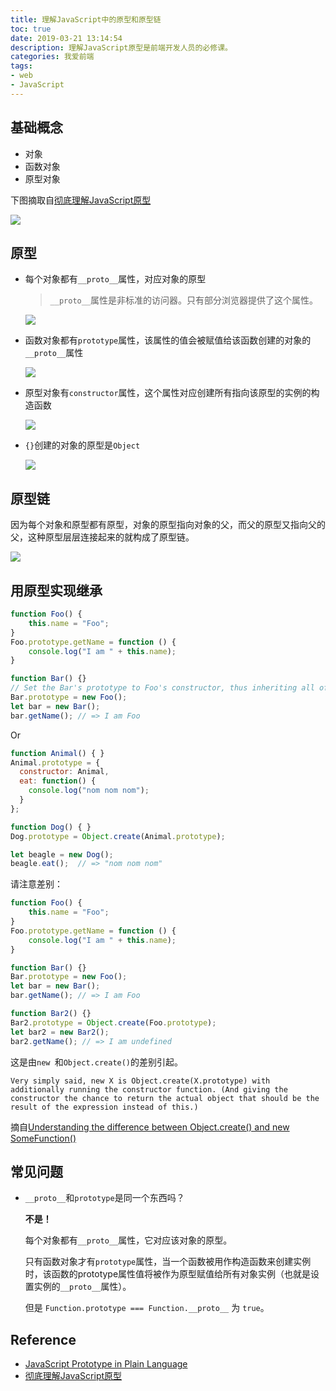```yaml
---
title: 理解JavaScript中的原型和原型链
toc: true
date: 2019-03-21 13:14:54
description: 理解JavaScript原型是前端开发人员的必修课。
categories: 我爱前端
tags: 
- web
- JavaScript
---
```

## 基础概念

- 对象
- 函数对象
- 原型对象

下图摘取自[彻底理解JavaScript原型](https://www.cnblogs.com/wilber2013/p/4924309.html)

![](/images/js-prototype-4.png)

 

## 原型

- 每个对象都有`__proto__`属性，对应对象的原型

	> `__proto__`属性是非标准的访问器。只有部分浏览器提供了这个属性。
	
	![](/images/js-prototype-2.png) 
	
- 函数对象都有`prototype`属性，该属性的值会被赋值给该函数创建的对象的`__proto__`属性

  ![](/images/js-prototype-5.png) 

- 原型对象有`constructor`属性，这个属性对应创建所有指向该原型的实例的构造函数

  ![](/images/js-prototype-3.png)  

- `{}`创建的对象的原型是`Object`

  ![](/images/js-prototype-6.png) 

## 原型链

因为每个对象和原型都有原型，对象的原型指向对象的父，而父的原型又指向父的父，这种原型层层连接起来的就构成了原型链。

![](/images/js-prototype-7.png) 

## 用原型实现继承

```js
function Foo() { 
    this.name = "Foo"; 
}
Foo.prototype.getName = function () { 
    console.log("I am " + this.name); 
}

function Bar() {}
// Set the Bar's prototype to Foo's constructor, thus inheriting all of Foo.prototype methods and properties.
Bar.prototype = new Foo();
let bar = new Bar(); 
bar.getName(); // => I am Foo
```

Or

```js
function Animal() { }
Animal.prototype = {
  constructor: Animal,
  eat: function() {
    console.log("nom nom nom");
  }
};

function Dog() { }
Dog.prototype = Object.create(Animal.prototype);

let beagle = new Dog();
beagle.eat();  // => "nom nom nom"
```

请注意差别：

```js
function Foo() { 
    this.name = "Foo"; 
}
Foo.prototype.getName = function () { 
    console.log("I am " + this.name); 
}

function Bar() {}
Bar.prototype = new Foo();
let bar = new Bar(); 
bar.getName(); // => I am Foo

function Bar2() {}
Bar2.prototype = Object.create(Foo.prototype);
let bar2 = new Bar2(); 
bar2.getName(); // => I am undefined
```

这是由`new `和`Object.create()`的差别引起。

```
Very simply said, new X is Object.create(X.prototype) with additionally running the constructor function. (And giving the constructor the chance to return the actual object that should be the result of the expression instead of this.)
```

摘自[Understanding the difference between Object.create() and new SomeFunction()](https://stackoverflow.com/questions/4166616/understanding-the-difference-between-object-create-and-new-somefunction)

## 常见问题

- `__proto__`和`prototype`是同一个东西吗？

  **不是！**

  每个对象都有`__proto__`属性，它对应该对象的原型。

  只有函数对象才有`prototype`属性，当一个函数被用作构造函数来创建实例时，该函数的prototype属性值将被作为原型赋值给所有对象实例（也就是设置实例的`__proto__`属性）。

  但是 `Function.prototype === Function.__proto__` 为 `true`。

## Reference

- [JavaScript Prototype in Plain Language](http://javascriptissexy.com/javascript-prototype-in-plain-detailed-language/)
- [彻底理解JavaScript原型](https://www.cnblogs.com/wilber2013/p/4924309.html)



